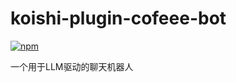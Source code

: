 # koishi-plugin-cofeee-bot

[![npm](https://img.shields.io/npm/v/koishi-plugin-cofeee-bot?style=flat-square)](https://www.npmjs.com/package/koishi-plugin-cofeee-bot)

一个用于LLM驱动的聊天机器人
